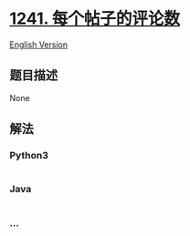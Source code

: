 # [1241. 每个帖子的评论数](https://leetcode-cn.com/problems/number-of-comments-per-post)

[English Version](/solution/1200-1299/1241.Number%20of%20Comments%20per%20Post/README_EN.md)

## 题目描述

<!-- 这里写题目描述 -->

None

## 解法

<!-- 这里可写通用的实现逻辑 -->

<!-- tabs:start -->

### **Python3**

<!-- 这里可写当前语言的特殊实现逻辑 -->

```python

```

### **Java**

<!-- 这里可写当前语言的特殊实现逻辑 -->

```java

```

### **...**

```

```

<!-- tabs:end -->
